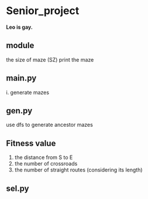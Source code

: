 # Senior_project
**Leo is gay.**

## module
the size of maze (SZ)
print the maze

## main.py
i. generate mazes

## gen.py
use dfs to generate ancestor mazes

## Fitness value
1. the distance from S to E <br>
2. the number of crossroads <br>
3. the number of straight routes (considering its length) <br>

## sel.py

